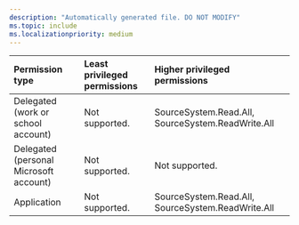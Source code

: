```yaml
---
description: "Automatically generated file. DO NOT MODIFY"
ms.topic: include
ms.localizationpriority: medium
---
```


|Permission type|Least privileged permissions|Higher privileged permissions|
|:---|:---|:---|
|Delegated (work or school account)|Not supported.|SourceSystem.Read.All, SourceSystem.ReadWrite.All|
|Delegated (personal Microsoft account)|Not supported.|Not supported.|
|Application|Not supported.|SourceSystem.Read.All, SourceSystem.ReadWrite.All|

